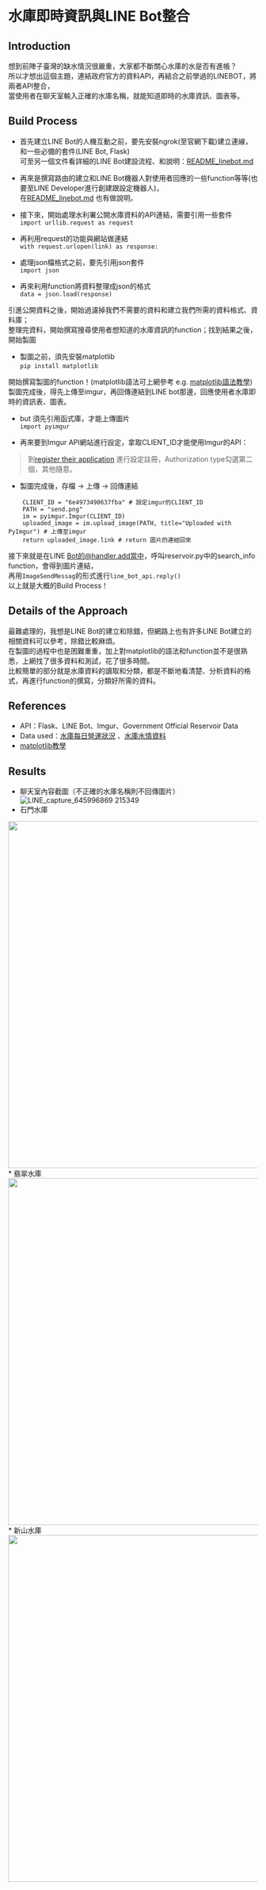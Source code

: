 # 水庫即時資訊與LINE Bot整合
## Introduction
想到前陣子臺灣的缺水情況很嚴重，大家都不斷關心水庫的水是否有進帳？  
所以才想出這個主題，連結政府官方的資料API，再結合之前學過的LINEBOT，將兩者API整合，  
當使用者在聊天室輸入正確的水庫名稱，就能知道即時的水庫資訊、圖表等。
## Build Process
* 首先建立LINE Bot的人機互動之前，要先安裝ngrok(至官網下載)建立連線，和一些必備的套件(LINE Bot, Flask)  
可至另一個文件看詳細的LINE Bot建設流程、和說明：[README_linebot.md](https://github.com/cpc0401/final_project/blob/main/linebot_example/README_linebot.md)

* 再來是撰寫路由的建立和LINE Bot機器人對使用者回應的一些function等等(也要至LINE Developer進行創建跟設定機器人)，  
在[README_linebot.md](https://github.com/cpc0401/final_project/blob/main/linebot_example/README_linebot.md)
也有做說明。

* 接下來，開始處理水利署公開水庫資料的API連結，需要引用一些套件  
```import urllib.request as request```  

* 再利用request的功能與網站做連結  
`with request.urlopen(link) as response:`

* 處理json檔格式之前，要先引用json套件  
```import json```

* 再來利用function將資料整理成json的格式  
`data = json.load(response)`

引進公開資料之後，開始過濾掉我們不需要的資料和建立我們所需的資料格式、資料庫；  
整理完資料，開始撰寫搜尋使用者想知道的水庫資訊的function；找到結果之後，開始製圖  
* 製圖之前，須先安裝matplotlib  
```pip install matplotlib```  

開始撰寫製圖的function！(matplotlib語法可上網參考 e.g. [matplotlib語法教學](https://ithelp.ithome.com.tw/articles/10232059))  
製圖完成後，得先上傳至imgur，再回傳連結到LINE bot那邊，回應使用者水庫即時的資訊表、圖表。
* but 須先引用函式庫，才能上傳圖片   
```import pyimgur```

* 再來要到Imgur API網站進行設定，拿取CLIENT_ID才能使用Imgur的API：   
> 到[register their application](https://api.imgur.com/oauth2/addclient)
進行設定註冊，Authorization type勾選第二個，其他隨意。
* 製圖完成後，存檔 -> 上傳 -> 回傳連結
```plt.savefig('send.png') # 存擋
    CLIENT_ID = "6e4973490637fba" # 設定imgur的CLIENT_ID
    PATH = "send.png"
    im = pyimgur.Imgur(CLIENT_ID)
    uploaded_image = im.upload_image(PATH, title="Uploaded with PyImgur") # 上傳至imgur
    return uploaded_image.link # return 圖片的連結回來
 ```
 
接下來就是在LINE Bot的@handler.add當中，呼叫reservoir.py中的search_info function，會得到圖片連結，  
再用`ImageSendMessag`的形式進行`line_bot_api.reply()`  
以上就是大概的Build Process！

## Details of the Approach
最難處理的，我想是LINE Bot的建立和除錯，但網路上也有許多LINE Bot建立的相關資料可以參考，除錯比較麻煩。  
在製圖的過程中也是困難重重，加上對matplotlib的語法和function並不是很熟悉，上網找了很多資料和測試，花了很多時間。  
比較簡單的部分就是水庫資料的讀取和分類，都是不斷地看清楚、分析資料的格式，再進行function的撰寫，分類好所需的資料。

## References
* API：Flask、LINE Bot、Imgur、Government Official Reservoir Data
* Data used：[水庫每日營運狀況](https://data.gov.tw/dataset/41568)
、[水庫水情資料](https://data.gov.tw/dataset/45501)
* [matplotlib教學](https://ithelp.ithome.com.tw/articles/10232059)
## Results
* 聊天室內容截圖（不正確的水庫名稱則不回傳圖片）  
![LINE_capture_645996869 215349](https://user-images.githubusercontent.com/86058459/122819381-f8aba980-d30c-11eb-9946-2f0f45d4bf76.JPG)
* 石門水庫  
<img width="850" height="700" src="https://user-images.githubusercontent.com/86058459/122820374-1c232400-d30e-11eb-9fd5-83c3eea19f1f.PNG">
* 翡翠水庫  
<img width="850" height="700" src="https://user-images.githubusercontent.com/86058459/122821110-03673e00-d30f-11eb-8645-484c21ff800b.PNG">
* 新山水庫   
<img width="850" height="700" src="https://user-images.githubusercontent.com/86058459/122821155-10842d00-d30f-11eb-8c81-9c365dff3f93.PNG">
